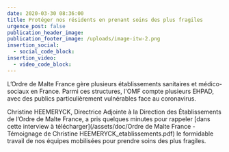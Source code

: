 ```yaml
---
date: 2020-03-30 08:36:00
title: Protéger nos résidents en prenant soins des plus fragiles
urgence_post: false
publication_header_image:
publication_footer_image: /uploads/image-itw-2.png
insertion_social:
  - social_code_block:
insertion_video:
  - video_code_block:
---
```


L’Ordre de Malte France g&egrave;re plusieurs &eacute;tablissements sanitaires et m&eacute;dico-sociaux en France. Parmi ces structures, l'OMF compte plusieurs EHPAD, avec des publics particuli&egrave;rement vuln&eacute;rables face au coronavirus.

Christine HEEMERYCK, Directrice Adjointe &agrave; la Direction des &Eacute;tablissements de l’Ordre de Malte France, a pris quelques minutes pour rappeler [dans cette interview &agrave; t&eacute;l&eacute;charger](/assets/doc/Ordre de Malte France - Témoignage de Christine HEEMERYCK_etablissements.pdf) le formidable travail de nos &eacute;quipes mobilis&eacute;es pour prendre soins des plus fragiles.&nbsp;